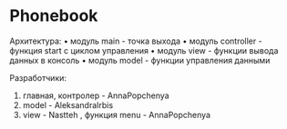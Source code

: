 # Phonebook

Архитектура: 
•	модуль main - точка выхода 
•	модуль controller - функция start с циклом управления 
•	модуль view - функции вывода данных в консоль 
•	модуль model - функции управления данными


Разработчики:
1.	главная, контролер - AnnaPopchenya
2.	model - AleksandraIrbis
3.	view - Nastteh , функция menu - AnnaPopchenya

